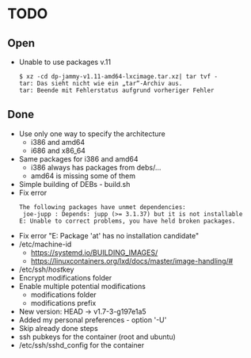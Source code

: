 TODO
====

Open
----

- Unable to use packages v.11
  ```
  $ xz -cd dp-jammy-v1.11-amd64-lxcimage.tar.xz| tar tvf -
  tar: Das sieht nicht wie ein „tar“-Archiv aus.
  tar: Beende mit Fehlerstatus aufgrund vorheriger Fehler
  ```

Done
----

- Use only one way to specify the architecture
  - i386 and amd64
  - i686 and x86_64
- Same packages for i386 and amd64
  - i386 always has packages from debs/...
  - amd64 is missing some of them
- Simple building of DEBs - build.sh
- Fix error
  ```
  The following packages have unmet dependencies:
   joe-jupp : Depends: jupp (>= 3.1.37) but it is not installable
  E: Unable to correct problems, you have held broken packages.
  ```
- Fix error "E: Package 'at' has no installation candidate"
- /etc/machine-id
  - https://systemd.io/BUILDING_IMAGES/
  - https://linuxcontainers.org/lxd/docs/master/image-handling/#
- /etc/ssh/*host*key
- Encrypt modifications folder
- Enable multiple potential modifications
  - modifications folder
  - modifications prefix
- New version: HEAD -> v1.7-3-g197e1a5
- Added my personal preferences - option '-U'
- Skip already done steps
- ssh pubkeys for the container (root and ubuntu)
- /etc/ssh/sshd_config for the container

